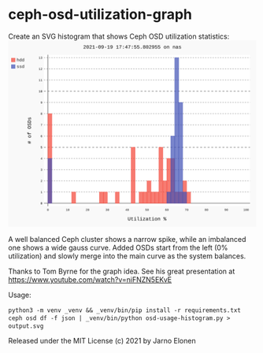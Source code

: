 # ceph-osd-utilization-graph

Create an SVG histogram that shows Ceph OSD utilization statistics:
![Example plot](example/output.svg)

A well balanced Ceph cluster shows a narrow spike, while an imbalanced one
shows a wide gauss curve. Added OSDs start from the left (0% utilization)
and slowly merge into the main curve as the system balances.

Thanks to Tom Byrne for the graph idea. See his great presentation at https://www.youtube.com/watch?v=niFNZN5EKvE

Usage:
```
python3 -m venv _venv && _venv/bin/pip install -r requirements.txt
ceph osd df -f json | _venv/bin/python osd-usage-histogram.py > output.svg
```

Released under the MIT License
(c) 2021 by Jarno Elonen
